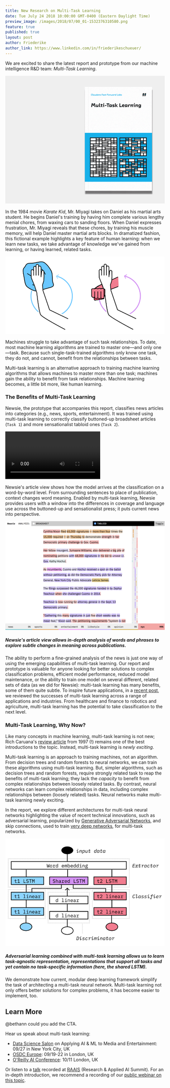 ```yaml
---
title: New Research on Multi-Task Learning
date: Tue July 24 2018 10:00:00 GMT-0400 (Eastern Daylight Time)
preview_image: /images/2018/07/00_01-1532376310580.png
feature: true
published: true
layout: post
author: Friederike
author_link: https://www.linkedin.com/in/friederikeschueuer/
---
```


We are excited to share the latest report and prototype from our machine
intelligence R&D team: _Multi-Task Learning_.

![FF08 Multi-Task Learning](/images/2018/07/ff08-1532375075481.gif)

In the 1984 movie _Karate Kid_, Mr. Miyagi takes on Daniel as his martial arts
student. He begins Daniel's training by having him complete various lengthy
menial chores, from waxing cars to sanding floors. When Daniel expresses
frustration, Mr. Miyagi reveals that these chores, by training his muscle
memory, will help Daniel master martial arts blocks. In dramatized fashion,
this fictional example highlights a key feature of human learning: when we
learn new tasks, we take advantage of knowledge we've gained from learning, or
having learned, related tasks.

![Karate Kid illustration of multi-task benefits](/images/2018/07/02_01-1532375153419.png)

Machines struggle to take advantage of such task relationships. To date, most
machine learning algorithms are trained to master one—and only one—task.
Because such single-task-trained algorithms only know one task, they do not,
and cannot, benefit from the relationships between tasks. 

Multi-task learning is an alternative approach to training machine learning
algorithms that allows machines to master more than one task; machines gain the
ability to benefit from task relationships. Machine learning becomes, a little
bit more, like human learning.

### The Benefits of Multi-Task Learning
Newsie, the prototype that accompanies this report, classifies news articles
into categories (e.g., news, sports, entertainment). It was trained using
multi-task learning to correctly classify buttoned-up broadsheet articles
(`Task 1`) and more sensationalist tabloid ones (`Task 2`). 

<div class="html-video-holder
"><video src="https://www.fastforwardlabs.com/static/images/newsie.mp4" loop="true" autoplay="true" controls="true"></video></div>

Newsie's article view shows how the model arrives at the classification on a
word-by-word level.  From surrounding sentences to place of publication,
context changes word meaning.  Enabled by multi-task learning, Newsie provides
users with a window into the differences in coverage and language use across
the buttoned-up and sensationalist press; it puts current news into
perspective.

![Newsie detail view](/images/2018/07/04_07-1532375345644.png)
##### Newsie's article view allows in-depth analysis of words and phrases to explore subtle changes in meaning across publications.

The ability to perform a fine-grained analysis of the news is just one way of
using the emerging capabilities of multi-task learning. Our report and
prototype is valuable for anyone looking for better solutions to complex
classification problems, efficient model performance, reduced model
maintenance, or the ability to train one model on several different, related
sets of data (as we did for Newsie): multi-task learning has many benefits,
some of them quite subtle. To inspire future applications, in a [recent
post](http://blog.fastforwardlabs.com/2018/06/26/supercharging-classification-the-value-of-multitask-learning.html),
we reviewed the successes of multi-task learning across a range of applications
and industries. From healthcare and finance to robotics and agriculture,
multi-task learning has the potential to take classification to the next level.

### Multi-Task Learning, Why Now?
Like many concepts in machine learning, multi-task learning is not new; Rich
Caruana's [review
article](https://link.springer.com/article/10.1023/A:1007379606734) from 1997
(!) remains one of the best introductions to the topic. Instead, multi-task
learning is *newly exciting*.

Multi-task learning is an approach to training machines, not an algorithm. From
decision trees and random forests to neural networks, we can train these
algorithms using multi-task learning. But, simpler algorithms, such as decision
trees and random forests, require strongly related task to reap the benefits of
multi-task learning; they lack the *capacity* to benefit from complex
relationships between loosely related tasks. By contrast, neural networks can
learn complex relationships in data, including complex relationships between
(loosely related) tasks. Neural networks make multi-task learning newly
exciting.

In the report, we explore different architectures for multi-task neural
networks highlighting the value of recent technical innovations, such as
adversarial learning, popularized by [Generative Adversarial
Networks](https://arxiv.org/abs/1406.2661), and skip connections, used to train
[very deep
networks](http://papers.nips.cc/paper/5850-training-very-deep-networks), for
multi-task networks. 

![](/images/2018/07/03_11-1532375456175.png)
##### Adversarial learning combined with multi-task learning allows us to learn task-agnostic representation, representations that support all tasks and yet contain no task-specific information (here, the shared LSTM). 

We demonstrate how current, modular deep learning framework simplify the task
of architecting a multi-task neural network. Multi-task learning not only
offers better solutions for complex problems, it has become easier to
implement, too.

## Learn More

@bethann could you add the CTA.

Hear us speak about multi-task learning:

 - [Data Science Salon](https://datascience.salon/ny9-18/) on Applying AI & ML to Media and Entertainment: 09/27 in New York City, UK
 - [OSDC Europe](https://odsc.com/london): 09/19-22 in London, UK
 - [O'Reilly AI Conference](https://conferences.oreilly.com/artificial-intelligence/ai-eu/public/schedule/detail/70266): 10/11 London, UK

Or listen to a [talk](https://www.youtube.com/watch?v=7lvtoDfDvHs&feature=youtu.be) recorded
at [RAAIS](https://raais.co/) (Research & Applied AI Summit). For an
in-depth introduction, we recommend a recording of our [public webinar on this topic]().